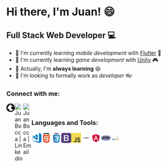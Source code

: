 # Hi there, I'm **Juan**! :smile:

## Full Stack Web Developer :computer:
- :seedling: I'm currently learning *mobile development* with [Flutter](https://flutter.dev/ "Flutter") :iphone:
- :seedling: I'm currently learning *game development* with [Unity](https://unity.com/ "Unity") :video_game:
- :seedling: Actually, I'm **always learning** :laughing:
- :telescope: I'm looking to formally work as *developer* :eyeglasses:

### Connect with me:
[<img align="left" alt="Juan Bocca | Portfolio" width="22px" src="https://raw.githubusercontent.com/iconic/open-iconic/master/svg/globe.svg" />](http://juanbocca.github.io "Juan Bocca | Portfolio")
[<img align="left" alt="Juan Bocca | Linkedin" width="22px" src="https://cdn.jsdelivr.net/npm/simple-icons@v3/icons/linkedin.svg" />](https://www.linkedin.com/in/juan-bocca/ "Juan Bocca | LinkedIn")
[<img align="left" alt="Juan Bocca | Email" width="22px" src="https://cdn.jsdelivr.net/npm/simple-icons@3.3.0/icons/mail-dot-ru.svg" />](mailto:juanbocca321@gmail.com "Juan Bocca | Email")

<br />

### Languages and Tools:

<img align="left" alt="Visual Studio Code" width="26px" src="https://raw.githubusercontent.com/github/explore/80688e429a7d4ef2fca1e82350fe8e3517d3494d/topics/visual-studio-code/visual-studio-code.png" />

<img align="left" alt="HTML 5" width="26px" src="https://raw.githubusercontent.com/github/explore/80688e429a7d4ef2fca1e82350fe8e3517d3494d/topics/html/html.png" />

<img align="left" alt="CSS 3" width="26px" src="https://raw.githubusercontent.com/github/explore/80688e429a7d4ef2fca1e82350fe8e3517d3494d/topics/css/css.png" />

<img align="left" alt="Bootstrap" width="26px" src="https://raw.githubusercontent.com/github/explore/80688e429a7d4ef2fca1e82350fe8e3517d3494d/topics/bootstrap/bootstrap.png" />

<img align="left" alt="Javascript" width="26px" src="https://raw.githubusercontent.com/github/explore/80688e429a7d4ef2fca1e82350fe8e3517d3494d/topics/javascript/javascript.png" />

<img align="left" alt="JQuery" width="26px" src="https://raw.githubusercontent.com/github/explore/80688e429a7d4ef2fca1e82350fe8e3517d3494d/topics/jquery/jquery.png" />

<img align="left" alt="Angular" width="26px" src="https://raw.githubusercontent.com/github/explore/80688e429a7d4ef2fca1e82350fe8e3517d3494d/topics/angular/angular.png" />

<img align="left" alt="PHP" width="26px" src="https://raw.githubusercontent.com/github/explore/80688e429a7d4ef2fca1e82350fe8e3517d3494d/topics/php/php.png" />

<img align="left" alt="MySQL" width="26px" src="https://raw.githubusercontent.com/github/explore/80688e429a7d4ef2fca1e82350fe8e3517d3494d/topics/mysql/mysql.png" />